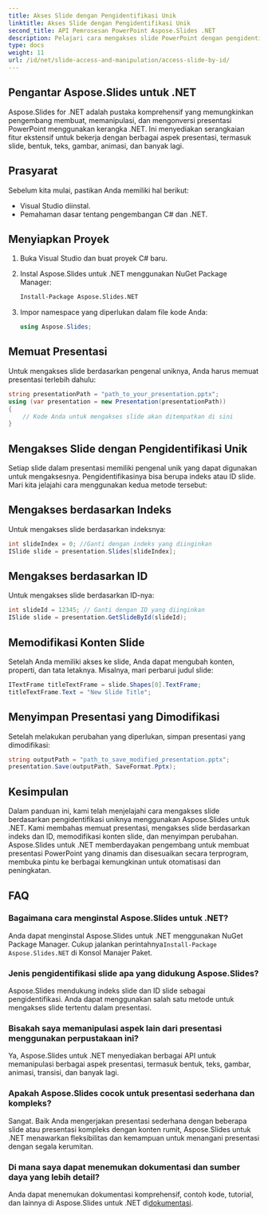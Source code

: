 ```yaml
---
title: Akses Slide dengan Pengidentifikasi Unik
linktitle: Akses Slide dengan Pengidentifikasi Unik
second_title: API Pemrosesan PowerPoint Aspose.Slides .NET
description: Pelajari cara mengakses slide PowerPoint dengan pengidentifikasi unik menggunakan Aspose.Slides untuk .NET. Panduan langkah demi langkah ini mencakup memuat presentasi, mengakses slide berdasarkan indeks atau ID, memodifikasi konten, dan menyimpan perubahan.
type: docs
weight: 11
url: /id/net/slide-access-and-manipulation/access-slide-by-id/
---
```


## Pengantar Aspose.Slides untuk .NET

Aspose.Slides for .NET adalah pustaka komprehensif yang memungkinkan pengembang membuat, memanipulasi, dan mengonversi presentasi PowerPoint menggunakan kerangka .NET. Ini menyediakan serangkaian fitur ekstensif untuk bekerja dengan berbagai aspek presentasi, termasuk slide, bentuk, teks, gambar, animasi, dan banyak lagi.

## Prasyarat

Sebelum kita mulai, pastikan Anda memiliki hal berikut:

- Visual Studio diinstal.
- Pemahaman dasar tentang pengembangan C# dan .NET.

## Menyiapkan Proyek

1. Buka Visual Studio dan buat proyek C# baru.

2. Instal Aspose.Slides untuk .NET menggunakan NuGet Package Manager:

   ```bash
   Install-Package Aspose.Slides.NET
   ```

3. Impor namespace yang diperlukan dalam file kode Anda:

   ```csharp
   using Aspose.Slides;
   ```

## Memuat Presentasi

Untuk mengakses slide berdasarkan pengenal uniknya, Anda harus memuat presentasi terlebih dahulu:

```csharp
string presentationPath = "path_to_your_presentation.pptx";
using (var presentation = new Presentation(presentationPath))
{
    // Kode Anda untuk mengakses slide akan ditempatkan di sini
}
```

## Mengakses Slide dengan Pengidentifikasi Unik

Setiap slide dalam presentasi memiliki pengenal unik yang dapat digunakan untuk mengaksesnya. Pengidentifikasinya bisa berupa indeks atau ID slide. Mari kita jelajahi cara menggunakan kedua metode tersebut:

## Mengakses berdasarkan Indeks

Untuk mengakses slide berdasarkan indeksnya:

```csharp
int slideIndex = 0; //Ganti dengan indeks yang diinginkan
ISlide slide = presentation.Slides[slideIndex];
```

## Mengakses berdasarkan ID

Untuk mengakses slide berdasarkan ID-nya:

```csharp
int slideId = 12345; // Ganti dengan ID yang diinginkan
ISlide slide = presentation.GetSlideById(slideId);
```

## Memodifikasi Konten Slide

Setelah Anda memiliki akses ke slide, Anda dapat mengubah konten, properti, dan tata letaknya. Misalnya, mari perbarui judul slide:

```csharp
ITextFrame titleTextFrame = slide.Shapes[0].TextFrame;
titleTextFrame.Text = "New Slide Title";
```

## Menyimpan Presentasi yang Dimodifikasi

Setelah melakukan perubahan yang diperlukan, simpan presentasi yang dimodifikasi:

```csharp
string outputPath = "path_to_save_modified_presentation.pptx";
presentation.Save(outputPath, SaveFormat.Pptx);
```

## Kesimpulan

Dalam panduan ini, kami telah menjelajahi cara mengakses slide berdasarkan pengidentifikasi uniknya menggunakan Aspose.Slides untuk .NET. Kami membahas memuat presentasi, mengakses slide berdasarkan indeks dan ID, memodifikasi konten slide, dan menyimpan perubahan. Aspose.Slides untuk .NET memberdayakan pengembang untuk membuat presentasi PowerPoint yang dinamis dan disesuaikan secara terprogram, membuka pintu ke berbagai kemungkinan untuk otomatisasi dan peningkatan.

## FAQ

### Bagaimana cara menginstal Aspose.Slides untuk .NET?

 Anda dapat menginstal Aspose.Slides untuk .NET menggunakan NuGet Package Manager. Cukup jalankan perintahnya`Install-Package Aspose.Slides.NET` di Konsol Manajer Paket.

### Jenis pengidentifikasi slide apa yang didukung Aspose.Slides?

Aspose.Slides mendukung indeks slide dan ID slide sebagai pengidentifikasi. Anda dapat menggunakan salah satu metode untuk mengakses slide tertentu dalam presentasi.

### Bisakah saya memanipulasi aspek lain dari presentasi menggunakan perpustakaan ini?

Ya, Aspose.Slides untuk .NET menyediakan berbagai API untuk memanipulasi berbagai aspek presentasi, termasuk bentuk, teks, gambar, animasi, transisi, dan banyak lagi.

### Apakah Aspose.Slides cocok untuk presentasi sederhana dan kompleks?

Sangat. Baik Anda mengerjakan presentasi sederhana dengan beberapa slide atau presentasi kompleks dengan konten rumit, Aspose.Slides untuk .NET menawarkan fleksibilitas dan kemampuan untuk menangani presentasi dengan segala kerumitan.

### Di mana saya dapat menemukan dokumentasi dan sumber daya yang lebih detail?

 Anda dapat menemukan dokumentasi komprehensif, contoh kode, tutorial, dan lainnya di Aspose.Slides untuk .NET di[dokumentasi](https://reference.aspose.com/slides/net/).